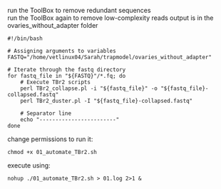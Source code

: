 run the ToolBox to remove redundant sequences  
run the ToolBox again to remove low-complexity reads
output is in the ovaries_without_adapter folder

```
#!/bin/bash

# Assigning arguments to variables
FASTQ="/home/vetlinux04/Sarah/trapmodel/ovaries_without_adapter"

# Iterate through the fastq directory
for fastq_file in "${FASTQ}"/*.fq; do
    # Execute TBr2 scripts
    perl TBr2_collapse.pl -i "${fastq_file}" -o "${fastq_file}-collapsed.fastq"
    perl TBr2_duster.pl -I "${fastq_file}-collapsed.fastq"
    
    # Separator line
    echo "------------------------"
done
```

change permissions to run it:
```
chmod +x 01_automate_TBr2.sh
```

execute using:
```
nohup ./01_automate_TBr2.sh > 01.log 2>1 &
```
